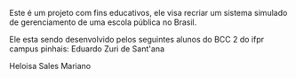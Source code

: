 Este é um projeto com fins educativos, ele visa recriar um sistema simulado de gerenciamento de uma escola pública no Brasil.

Ele esta sendo desenvolvido pelos seguintes alunos do BCC 2 do ifpr campus pinhais:
Eduardo Zuri de Sant'ana

Heloisa Sales Mariano
